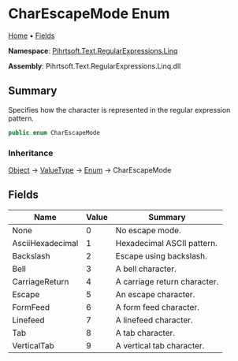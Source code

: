 # CharEscapeMode Enum

[Home](../../../../../README.md) &#x2022; [Fields](#fields)

**Namespace**: [Pihrtsoft.Text.RegularExpressions.Linq](../README.md)

**Assembly**: Pihrtsoft\.Text\.RegularExpressions\.Linq\.dll

## Summary

Specifies how the character is represented in the regular expression pattern\.

```csharp
public enum CharEscapeMode
```

### Inheritance

[Object](https://docs.microsoft.com/en-us/dotnet/api/system.object) &#x2192; [ValueType](https://docs.microsoft.com/en-us/dotnet/api/system.valuetype) &#x2192; [Enum](https://docs.microsoft.com/en-us/dotnet/api/system.enum) &#x2192; CharEscapeMode

## Fields

| Name | Value | Summary |
| ---- | ----- | ------- |
| None | 0 | No escape mode\. |
| AsciiHexadecimal | 1 | Hexadecimal ASCII pattern\. |
| Backslash | 2 | Escape using backslash\. |
| Bell | 3 | A bell character\. |
| CarriageReturn | 4 | A carriage return character\. |
| Escape | 5 | An escape character\. |
| FormFeed | 6 | A form feed character\. |
| Linefeed | 7 | A linefeed character\. |
| Tab | 8 | A tab character\. |
| VerticalTab | 9 | A vertical tab character\. |

